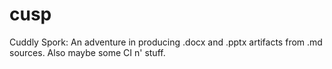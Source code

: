 # cusp
Cuddly Spork: An adventure in producing .docx and .pptx artifacts from .md sources. Also maybe some CI n' stuff.
